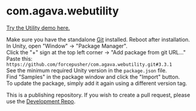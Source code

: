 # com.agava.webutility  
  
[Try the Utility demo here.](https://forcepusher.github.io/webutility/)  
  
Make sure you have the standalone [Git](https://git-scm.com/downloads) installed. Reboot after installation.  
In Unity, open "Window" -> "Package Manager".  
Click the "+" sign at the top left corner -> "Add package from git URL..."  
Paste this: `https://github.com/forcepusher/com.agava.webutility.git#3.3.1`  
See the minimum required Unity version in the `package.json` file.  
Find "Samples" in the package window and click the "Import" button.  
To update the package, simply add it again using a different version tag.  
  
This is a publishing repository. If you wish to create a pull request, please use the [Development Repo](https://github.com/forcepusher/UnityWebUtility).
